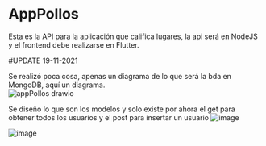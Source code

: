 # AppPollos
Esta es la API para la aplicación que califica lugares, la api será en NodeJS y el frontend debe realizarse en Flutter.

#UPDATE 19-11-2021

Se realizó poca cosa, apenas un diagrama de lo que será la bda en MongoDB, aquí un diagrama.  
![appPollos drawio](https://user-images.githubusercontent.com/64380067/142666074-01bd3540-f4bf-461b-9ce0-772cba497f26.png)

Se diseño lo que son los modelos y solo existe por ahora el get para obtener todos los usuarios y el post para insertar un usuario
![image](https://user-images.githubusercontent.com/64380067/142666355-693f80c6-1fee-4d08-a441-c281c161576b.png)

![image](https://user-images.githubusercontent.com/64380067/142666397-675576e0-7b2f-4672-b4fa-6a8898400751.png)

